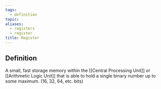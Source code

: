 ```yaml
---
tags:
  - definition
topic: 
aliases:
  - registers
  - register
title: Register
---
```

## Definition
A small, fast storage memory within the [[Central Processing Unit]] or [[Arithmetic Logic Unit]] that is able to hold a single binary number up to some maximum. (16, 32, 64, etc. bits)


